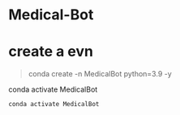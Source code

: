 # Medical-Bot

# create a evn 
>conda create -n MedicalBot python=3.9 -y

conda activate MedicalBot

``` conda activate MedicalBot ```
